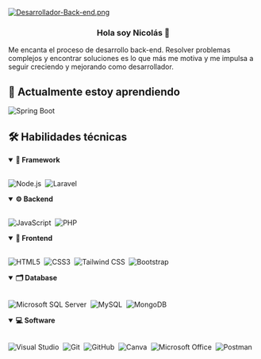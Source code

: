 [![Desarrollador-Back-end.png](https://i.postimg.cc/WbY18FJb/Desarrollador-Back-end.png)](https://postimg.cc/crYW4JmV)
<h3 align="center">Hola soy Nicolás 👋</h3>

Me encanta el proceso de desarrollo back-end. Resolver problemas complejos y encontrar soluciones es lo que más me motiva y me impulsa a seguir creciendo y mejorando como desarrollador.
## 🌱 Actualmente estoy aprendiendo
![Spring Boot](https://img.shields.io/badge/Spring%20Boot-6DB33F?style=for-the-badge&logo=SpringBoot&logoColor=white)
## 🛠️ Habilidades técnicas

<details open>
<summary><b>🧱 Framework</b></summary>
<br>
  
![Node.js](https://img.shields.io/badge/-Node.js-black?style=for-the-badge&logo=Node.js&logoColor=339933)&nbsp;
![Laravel](https://img.shields.io/badge/-Laravel-FF2D20?style=for-the-badge&logo=Laravel&logoColor=white)&nbsp;
  
</details>

<details open>
<summary><b>⚙️ Backend</b></summary>
<br>
  
![JavaScript](https://img.shields.io/badge/-JavaScript-F7DF1E?style=for-the-badge&logo=JavaScript&logoColor=black)&nbsp;
![PHP](https://img.shields.io/badge/-PHP-777BB4?style=for-the-badge&logo=Php&logoColor=white)&nbsp;


  
</details>

<details open>
<summary><b>🎨 Frontend</b></summary>
<br>
  
![HTML5](https://img.shields.io/badge/-HTML5-E34F26?style=for-the-badge&logo=html5&logoColor=white)&nbsp;
![CSS3](https://img.shields.io/badge/-CSS3-1572B6?style=for-the-badge&logo=css3)&nbsp;
![Tailwind CSS](https://img.shields.io/badge/Tailwind%20CSS-06B6D4?style=for-the-badge&logo=Tailwind%20CSS&logoColor=white)&nbsp;
![Bootstrap](https://img.shields.io/badge/-Bootstrap-563D7C?style=for-the-badge&logo=bootstrap)&nbsp;
  
</details>

<details open>
<summary><b>🗂️ Database</b></summary>
<br>
  
![Microsoft SQL Server](https://img.shields.io/badge/-%20SQL%20Server-CC2927?style=for-the-badge&logo=Microsoft%20SQL%20Server&logoColor=white)&nbsp;
![MySQL](https://img.shields.io/badge/-%20SQL%20Server-4479A1?style=for-the-badge&logo=MySQL&logoColor=white)&nbsp;
![MongoDB](https://img.shields.io/badge/Mongodb-E8E7D5?style=for-the-badge&logo=Mongodb&logoColor=3FA037)&nbsp;

</details>

<details open>
<summary><b>💻 Software</b></summary>
<br>

![Visual Studio](https://img.shields.io/badge/-Visual%20Studio%20Code-007ACC?style=for-the-badge&logo=Visual%20Studio%20Code&logoColor=white)&nbsp;
![Git](https://img.shields.io/badge/-Git-F05032?style=for-the-badge&logo=git&logoColor=white)&nbsp;
![GitHub](https://img.shields.io/badge/-Github-181717?style=for-the-badge&logo=Github&logoColor=white)&nbsp;
![Canva](https://img.shields.io/badge/-Canva-00C4CC?style=for-the-badge&logo=Canva&logoColor=white)&nbsp;
![Microsoft Office](https://img.shields.io/badge/-Microsoft%20Office-D83B01?style=for-the-badge&logo=Microsoft%20Office&logoColor=white)&nbsp;
![Postman](https://img.shields.io/badge/postman-EF5B25?style=for-the-badge&logo=postman&logoColor=white)&nbsp;
  
</details>


<!--
**NicolasOrrego/NicolasOrrego** is a ✨ _special_ ✨ repository because its `README.md` (this file) appears on your GitHub profile.

Here are some ideas to get you started:

- 🔭 I’m currently working on ...
- 🌱 I’m currently learning ...
- 👯 I’m looking to collaborate on ...
- 🤔 I’m looking for help with ...
- 💬 Ask me about ...
- 📫 How to reach me: ...
- 😄 Pronouns: ...
- ⚡ Fun fact: ...
-->
